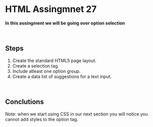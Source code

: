 # HTML Assingmnet 27

**In this assingment we will be going over option selection**

<br>

## Steps

1. Create the standard HTML5 page layout.
2. Create a selection tag.
3. Include atleast one option group.
4. Create a data list of suggestions for a text input.

<br>

## Conclutions

Note: when we start using CSS in our next section you will notice you cannot add styles to the option tag.


